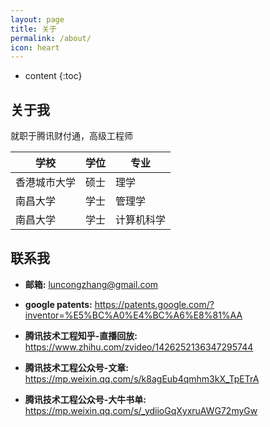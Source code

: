 ```yaml
---
layout: page
title: 关于
permalink: /about/
icon: heart
---
```


* content
{:toc}

## 关于我

就职于腾讯财付通，高级工程师

|  学校   | 学位  | 专业  |
|  ----  | ----  | ----   |
| 香港城市大学 | 硕士  | 理学  |
| 南昌大学  | 学士  | 管理学  |
| 南昌大学  | 学士  | 计算机科学  |

## 联系我

* **邮箱:** luncongzhang@gmail.com
  
* **google patents:** https://patents.google.com/?inventor=%E5%BC%A0%E4%BC%A6%E8%81%AA

* **腾讯技术工程知乎-直播回放​:** https://www.zhihu.com/zvideo/1426252136347295744
* **腾讯技术工程公众号-文章​:** https://mp.weixin.qq.com/s/k8agEub4qmhm3kX_TpETrA
* **腾讯技术工程公众号-大牛书单​:** https://mp.weixin.qq.com/s/_ydiioGqXyxruAWG72myGw

